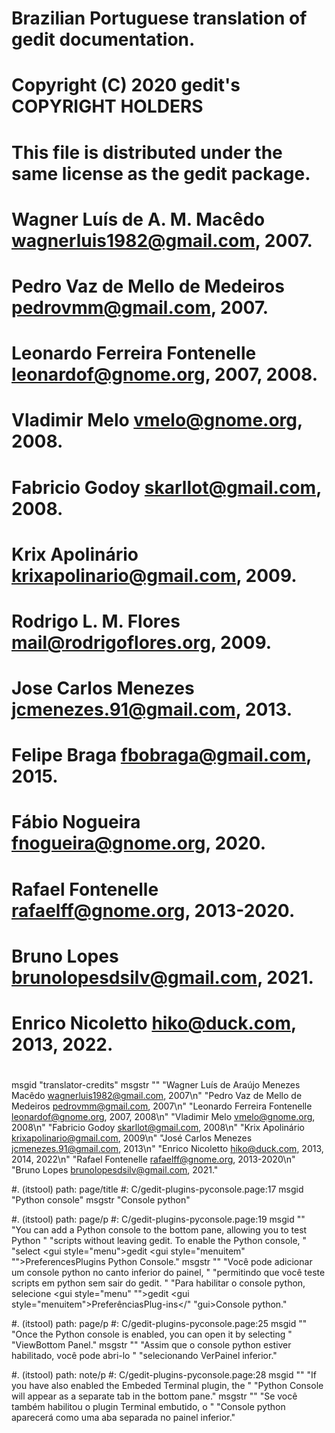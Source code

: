 # Brazilian Portuguese translation of gedit documentation.
# Copyright (C) 2020 gedit's COPYRIGHT HOLDERS
# This file is distributed under the same license as the gedit package.
# Wagner Luís de A. M. Macêdo <wagnerluis1982@gmail.com>, 2007.
# Pedro Vaz de Mello de Medeiros <pedrovmm@gmail.com>, 2007.
# Leonardo Ferreira Fontenelle <leonardof@gnome.org>, 2007, 2008.
# Vladimir Melo <vmelo@gnome.org>, 2008.
# Fabricio Godoy <skarllot@gmail.com>, 2008.
# Krix Apolinário <krixapolinario@gmail.com>, 2009.
# Rodrigo L. M. Flores <mail@rodrigoflores.org>, 2009.
# Jose Carlos Menezes <jcmenezes.91@gmail.com>, 2013.
# Felipe Braga <fbobraga@gmail.com>, 2015.
# Fábio Nogueira <fnogueira@gnome.org>, 2020.
# Rafael Fontenelle <rafaelff@gnome.org>, 2013-2020.
# Bruno Lopes <brunolopesdsilv@gmail.com>, 2021.
# Enrico Nicoletto <hiko@duck.com>, 2013, 2022.
#
msgid "translator-credits"
msgstr ""
"Wagner Luís de Araújo Menezes Macêdo <wagnerluis1982@gmail.com>, 2007\n"
"Pedro Vaz de Mello de Medeiros <pedrovmm@gmail.com>, 2007\n"
"Leonardo Ferreira Fontenelle <leonardof@gnome.org>, 2007, 2008\n"
"Vladimir Melo <vmelo@gnome.org>, 2008\n"
"Fabricio Godoy <skarllot@gmail.com>, 2008\n"
"Krix Apolinário <krixapolinario@gmail.com>, 2009\n"
"José Carlos Menezes <jcmenezes.91@gmail.com>, 2013\n"
"Enrico Nicoletto <hiko@duck.com>, 2013, 2014, 2022\n"
"Rafael Fontenelle <rafaelff@gnome.org>, 2013-2020\n"
"Bruno Lopes <brunolopesdsilv@gmail.com>, 2021."

#. (itstool) path: page/title
#: C/gedit-plugins-pyconsole.page:17
msgid "Python console"
msgstr "Console python"

#. (itstool) path: page/p
#: C/gedit-plugins-pyconsole.page:19
msgid ""
"You can add a Python console to the bottom pane, allowing you to test Python "
"scripts without leaving <app>gedit</app>. To enable the Python console, "
"select <guiseq><gui style=\"menu\">gedit</gui> <gui style=\"menuitem"
"\">Preferences</gui><gui>Plugins</gui> <gui>Python Console</gui></guiseq>."
msgstr ""
"Você pode adicionar um console python no canto inferior do painel, "
"permitindo que você teste scripts em python sem sair do <app>gedit</app>. "
"Para habilitar o console python, selecione <guiseq><gui style=\"menu"
"\">gedit</gui> <gui style=\"menuitem\">Preferências</gui><gui>Plug-ins</"
"gui><gui>Console python</gui></guiseq>."

#. (itstool) path: page/p
#: C/gedit-plugins-pyconsole.page:25
msgid ""
"Once the Python console is enabled, you can open it by selecting "
"<guiseq><gui>View</gui><gui>Bottom Panel</gui></guiseq>."
msgstr ""
"Assim que o console python estiver habilitado, você pode abri-lo "
"selecionando <guiseq><gui>Ver</gui><gui>Painel inferior</gui></guiseq>."

#. (itstool) path: note/p
#: C/gedit-plugins-pyconsole.page:28
msgid ""
"If you have also enabled the <gui>Embeded Terminal</gui> plugin, the "
"<gui>Python Console</gui> will appear as a separate tab in the bottom pane."
msgstr ""
"Se você também habilitou o plugin <gui>Terminal embutido</gui>, o "
"<gui>Console python</gui> aparecerá como uma aba separada no painel inferior."
